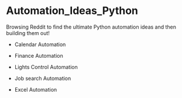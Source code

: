 # Automation_Ideas_Python


Browsing Reddit to find the ultimate Python automation ideas and then building them out!

- Calendar Automation

- Finance Automation

- Lights Control Automation

- Job search Automation

- Excel Automation 
